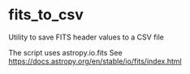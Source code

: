 # fits_to_csv
Utility to save FITS header values to a CSV file

The script uses astropy.io.fits
See https://docs.astropy.org/en/stable/io/fits/index.html





